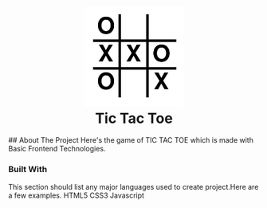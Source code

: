 <h1 align="center">
  <br>
  <a href="https://github.com/yashjri/Tic_Tac_Toe-_game/"><img src="https://github.com/yashjri/Tic_Tac_Toe-_game/blob/master/tic_tac_toe.png" alt="" width="200"></a>
  <br>
  Tic Tac Toe
  <br>
</h1>
## About The Project
Here's the game of TIC TAC TOE which is made with Basic Frontend Technologies.

### Built With
This section should list any major languages used to create project.Here are a few examples.
HTML5
CSS3
Javascript


